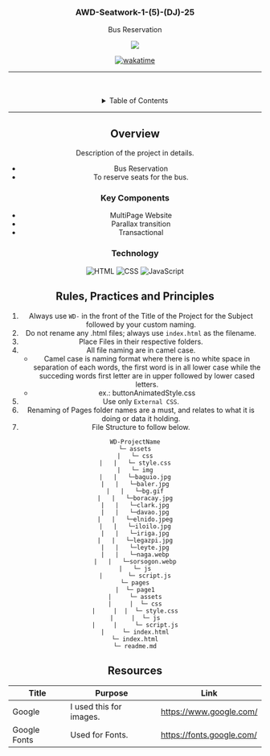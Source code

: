 <a name="readme-top">

<br/>

<br />
<div align="center">
  <a href="https://github.com/JohnRodDelabajan/">
  <!-- TODO: If you want to add logo or banner you can add it here -->
  </a>
<!-- TODO: Change Title to the name of the title of your Project -->
  <h3 align="center">AWD-Seatwork-1-(5)-(DJ)-25</h3>
</div>
<!-- TODO: Make a short description -->
<div align="center">
    Bus Reservation
<br />

<!-- TODO: Change the zyx-0314 into your github username  -->
<!-- TODO: Change the WD-Template-Project into the same name of your folder -->
![](https://visit-counter.vercel.app/counter.png?page=JohnRodDelabajan/AWD-Seatwork-1-(5)-(DJ)-25)

[![wakatime](https://wakatime.com/badge/user/e79e4480-ee82-4b78-b636-a251c21e8375/project/1dd3116a-4752-49cc-9363-44d22ff62186.svg)](https://wakatime.com/badge/user/e79e4480-ee82-4b78-b636-a251c21e8375/project/1dd3116a-4752-49cc-9363-44d22ff62186)

---

<br />
<br />

<!-- TODO: If you want to add more layers for your readme -->
<details>
  <summary>Table of Contents</summary>
  <ol>
    <li>
      <a href="#overview">Overview</a>
      <ol>
        <li>
          <a href="#key-components">Key Components</a>
        </li>
        <li>
          <a href="#technology">Technology</a>
        </li>
      </ol>
    </li>
    <li>
      <a href="#rule,-practices-and-principles">Rules, Practices and Principles</a>
    </li>
    <li>
      <a href="#resources">Resources</a>
    </li>
  </ol>
</details>

---

## Overview

<!-- TODO: To be changed -->
<!-- The following are just sample -->
Description of the project in details.

- Bus Reservation
- To reserve seats for the bus.

### Key Components
<!-- TODO: List of Key Components -->
<!-- The following are just sample -->
- MultiPage Website
- Parallax transition
- Transactional

### Technology
<!-- TODO: List of Technology Used -->
![HTML](https://img.shields.io/badge/HTML-E34F26?style=for-the-badge&logo=html5&logoColor=white)
![CSS](https://img.shields.io/badge/CSS-1572B6?style=for-the-badge&logo=css3&logoColor=white)
![JavaScript](https://img.shields.io/badge/JavaScript-F7DF1E?style=for-the-badge&logo=javascript&logoColor=white)

## Rules, Practices and Principles
1. Always use `WD-` in the front of the Title of the Project for the Subject followed by your custom naming.
2. Do not rename any .html files; always use `index.html` as the filename.
3. Place Files in their respective folders.
4. All file naming are in camel case.
   - Camel case is naming format where there is no white space in separation of each words, the first word is in all lower case while the succeding words first letter are in upper followed by lower cased letters.
   - ex.: buttonAnimatedStyle.css
5. Use only `External CSS`.
6. Renaming of Pages folder names are a must, and relates to what it is doing or data it holding.
7. File Structure to follow below.

```
WD-ProjectName
└─ assets
|   └─ css
|   |   └─ style.css
|   └─ img
|   |   └─baguio.jpg
|   |   └─baler.jpg
|   |   └─bg.gif
|   |   └─boracay.jpg
|   |   └─clark.jpg
|   |   └─davao.jpg
|   |   └─elnido.jpeg
|   |   └─iloilo.jpg
|   |   └─iriga.jpg
|   |   └─legazpi.jpg
|   |   └─leyte.jpg
|   |   └─naga.webp
|   |   └─sorsogon.webp
|   └─ js
|       └─ script.js
└─ pages
|  └─ page1
|     └─ assets
|     |  └─ css
|     |  |  └─ style.css
|     |  └─ js
|     |     └─ script.js
|     └─ index.html
└─ index.html
└─ readme.md
```

## Resources

<!-- TODO: Add References -->
| Title | Purpose | Link |
|-|-|-|
| Google | I used this for images. | https://www.google.com/ |
| Google Fonts | Used for Fonts. | https://fonts.google.com/ |
